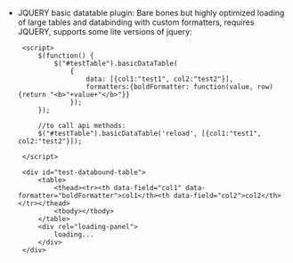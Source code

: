  * JQUERY basic datatable plugin:  Bare bones but highly optimized loading of large tables and databinding with custom formatters, requires JQUERY, supports some lite versions of jquery:

        <script>
            $(function() {
                $("#testTable").basicDataTable(
                    {
                        data: [{col1:"test1", col2:"test2"}],
                        formatters:{boldFormatter: function(value, row){return "<b>"+value+"</b>"}}
                    });
            });

            //to call api methods:
            $("#testTable").basicDataTable('reload', [{col1:"test1", col2:"test2"}]);

        </script>
        
        <div id="test-databound-table">
            <table>
                <thead><tr><th data-field="col1" data-formatter="boldFormatter">col1</th><th data-field="col2">col2</th></tr></thead>
                <tbody></tbody>
            </table>
            <div rel="loading-panel">
                loading...
            </div>
        </div>

